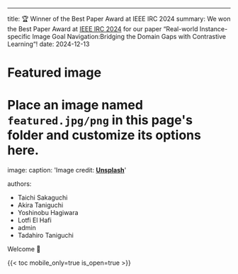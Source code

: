 ---
title: 🏆 Winner of the Best Paper Award at IEEE IRC 2024
summary: We won the Best Paper Award at [IEEE IRC 2024](https://www.roboticcomputing.org/) for our paper “Real-world Instance-specific Image Goal Navigation:Bridging the Domain Gaps with Contrastive Learning“!
date: 2024-12-13

# Featured image
# Place an image named `featured.jpg/png` in this page's folder and customize its options here.
image:
  caption: 'Image credit: [**Unsplash**](https://unsplash.com)'

authors:
  - Taichi Sakaguchi
  - Akira Taniguchi
  - Yoshinobu Hagiwara
  - Lotfi El Hafi
  - admin
  - Tadahiro Taniguchi

Welcome 👋

{{< toc mobile_only=true is_open=true >}}